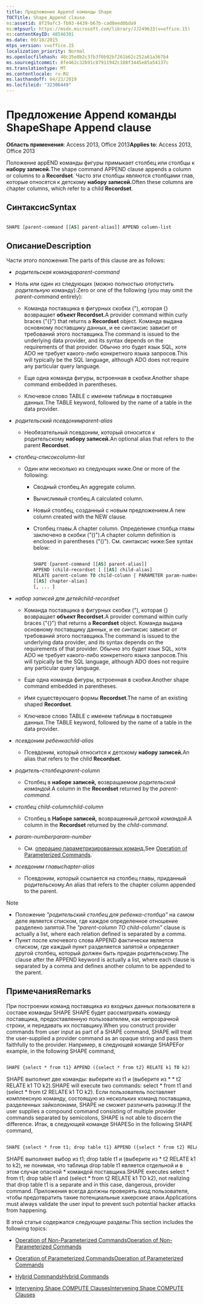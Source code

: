```yaml
---
title: Предложение Append команды Shape
TOCTitle: Shape Append clause
ms:assetid: 8f29afc3-fb93-4439-b67b-cad0eed0bda9
ms:mtpsurl: https://msdn.microsoft.com/library/JJ249633(v=office.15)
ms:contentKeyID: 48546301
ms.date: 09/18/2015
mtps_version: v=office.15
localization_priority: Normal
ms.openlocfilehash: 40c35e8b2c3fb3f0b92bf261b62c252a61a367b4
ms.sourcegitcommit: 8fe462c32b91c87911942c188f3445e85a54137c
ms.translationtype: MT
ms.contentlocale: ru-RU
ms.lasthandoff: 04/23/2019
ms.locfileid: "32306449"
---
```

# <a name="shape-append-clause"></a><span data-ttu-id="49a12-102">Предложение Append команды Shape</span><span class="sxs-lookup"><span data-stu-id="49a12-102">Shape Append clause</span></span>


<span data-ttu-id="49a12-103">**Область применения**: Access 2013, Office 2013</span><span class="sxs-lookup"><span data-stu-id="49a12-103">**Applies to**: Access 2013, Office 2013</span></span>

<span data-ttu-id="49a12-104">Положение appEND команды фигуры примыкает столбец или столбцы к **набору записей.**</span><span class="sxs-lookup"><span data-stu-id="49a12-104">The shape command APPEND clause appends a column or columns to a **Recordset**.</span></span> <span data-ttu-id="49a12-105">Часто эти столбцы являются столбцами глав, которые относятся к детскому **набору записей.**</span><span class="sxs-lookup"><span data-stu-id="49a12-105">Often these columns are chapter columns, which refer to a child **Recordset**.</span></span>

## <a name="syntax"></a><span data-ttu-id="49a12-106">Синтаксис</span><span class="sxs-lookup"><span data-stu-id="49a12-106">Syntax</span></span>

```vb 
 
SHAPE [parent-command [[AS] parent-alias]] APPEND column-list
```

## <a name="description"></a><span data-ttu-id="49a12-107">Описание</span><span class="sxs-lookup"><span data-stu-id="49a12-107">Description</span></span>

<span data-ttu-id="49a12-108">Части этого положения:</span><span class="sxs-lookup"><span data-stu-id="49a12-108">The parts of this clause are as follows:</span></span>

- <span data-ttu-id="49a12-109">*родительская команда*</span><span class="sxs-lookup"><span data-stu-id="49a12-109">*parent-command*</span></span>

- <span data-ttu-id="49a12-110">Ноль или один из следующих (можно полностью отопустить *родительную* команду):</span><span class="sxs-lookup"><span data-stu-id="49a12-110">Zero or one of the following (you may omit the *parent-command* entirely):</span></span>
    
  - <span data-ttu-id="49a12-111">Команда поставщика в фигурных скобки ("), которая {} возвращает **объект Recordset.**</span><span class="sxs-lookup"><span data-stu-id="49a12-111">A provider command within curly braces ("{}") that returns a **Recordset** object.</span></span> <span data-ttu-id="49a12-112">Команда выдана основному поставщику данных, и ее синтаксис зависит от требований этого поставщика.</span><span class="sxs-lookup"><span data-stu-id="49a12-112">The command is issued to the underlying data provider, and its syntax depends on the requirements of that provider.</span></span> <span data-ttu-id="49a12-113">Обычно это будет язык SQL, хотя ADO не требует какого-либо конкретного языка запросов.</span><span class="sxs-lookup"><span data-stu-id="49a12-113">This will typically be the SQL language, although ADO does not require any particular query language.</span></span>
    
  - <span data-ttu-id="49a12-114">Еще одна команда фигуры, встроенная в скобки.</span><span class="sxs-lookup"><span data-stu-id="49a12-114">Another shape command embedded in parentheses.</span></span>
    
  - <span data-ttu-id="49a12-115">Ключевое слово TABLE с именем таблицы в поставщике данных.</span><span class="sxs-lookup"><span data-stu-id="49a12-115">The TABLE keyword, followed by the name of a table in the data provider.</span></span>

- <span data-ttu-id="49a12-116">*родительский псевдоним*</span><span class="sxs-lookup"><span data-stu-id="49a12-116">*parent-alias*</span></span>

  - <span data-ttu-id="49a12-117">Необязательный псевдоним, который относится к родительскому **набору записей.**</span><span class="sxs-lookup"><span data-stu-id="49a12-117">An optional alias that refers to the parent **Recordset**.</span></span>

- <span data-ttu-id="49a12-118">*столбец-список*</span><span class="sxs-lookup"><span data-stu-id="49a12-118">*column-list*</span></span>

  - <span data-ttu-id="49a12-119">Один или несколько из следующих ниже.</span><span class="sxs-lookup"><span data-stu-id="49a12-119">One or more of the following:</span></span>
    
    - <span data-ttu-id="49a12-120">Сводный столбец.</span><span class="sxs-lookup"><span data-stu-id="49a12-120">An aggregate column.</span></span>
    
    - <span data-ttu-id="49a12-121">Вычислимый столбец.</span><span class="sxs-lookup"><span data-stu-id="49a12-121">A calculated column.</span></span>
    
    - <span data-ttu-id="49a12-122">Новый столбец, созданный с новым предложением.</span><span class="sxs-lookup"><span data-stu-id="49a12-122">A new column created with the NEW clause.</span></span>
    
    - <span data-ttu-id="49a12-123">Столбец главы.</span><span class="sxs-lookup"><span data-stu-id="49a12-123">A chapter column.</span></span> <span data-ttu-id="49a12-124">Определение столбца главы заключено в скобки ("()").</span><span class="sxs-lookup"><span data-stu-id="49a12-124">A chapter column definition is enclosed in parentheses ("()").</span></span> <span data-ttu-id="49a12-125">См. синтаксис ниже:</span><span class="sxs-lookup"><span data-stu-id="49a12-125">See syntax below:</span></span>


        ```vb 
        
        SHAPE [parent-command [[AS] parent-alias]] 
        APPEND (child-recordset [ [[AS] child-alias] 
        RELATE parent-column TO child-column | PARAMETER param-number, ... ]) 
        [[AS] chapter-alias] 
        [, ... ] 
        ```

- <span data-ttu-id="49a12-126">*набор записей для детей*</span><span class="sxs-lookup"><span data-stu-id="49a12-126">*child-recordset*</span></span>

  - <span data-ttu-id="49a12-127">Команда поставщика в фигурных скобки ("), которая {} возвращает **объект Recordset.**</span><span class="sxs-lookup"><span data-stu-id="49a12-127">A provider command within curly braces ("{}") that returns a **Recordset** object.</span></span> <span data-ttu-id="49a12-128">Команда выдана основному поставщику данных, и ее синтаксис зависит от требований этого поставщика.</span><span class="sxs-lookup"><span data-stu-id="49a12-128">The command is issued to the underlying data provider, and its syntax depends on the requirements of that provider.</span></span> <span data-ttu-id="49a12-129">Обычно это будет язык SQL, хотя ADO не требует какого-либо конкретного языка запросов.</span><span class="sxs-lookup"><span data-stu-id="49a12-129">This will typically be the SQL language, although ADO does not require any particular query language.</span></span>
    
  - <span data-ttu-id="49a12-130">Еще одна команда фигуры, встроенная в скобки.</span><span class="sxs-lookup"><span data-stu-id="49a12-130">Another shape command embedded in parentheses.</span></span>
    
  - <span data-ttu-id="49a12-131">Имя существующего формы **Recordset**.</span><span class="sxs-lookup"><span data-stu-id="49a12-131">The name of an existing shaped **Recordset**.</span></span>
    
  - <span data-ttu-id="49a12-132">Ключевое слово TABLE с именем таблицы в поставщике данных.</span><span class="sxs-lookup"><span data-stu-id="49a12-132">The TABLE keyword, followed by the name of a table in the data provider.</span></span>

- <span data-ttu-id="49a12-133">*псевдоним ребенка*</span><span class="sxs-lookup"><span data-stu-id="49a12-133">*child-alias*</span></span>

  - <span data-ttu-id="49a12-134">Псевдоним, который относится к детскому **набору записей.**</span><span class="sxs-lookup"><span data-stu-id="49a12-134">An alias that refers to the child **Recordset**.</span></span>

- <span data-ttu-id="49a12-135">*родитель-столбец*</span><span class="sxs-lookup"><span data-stu-id="49a12-135">*parent-column*</span></span>

  - <span data-ttu-id="49a12-136">Столбец в **наборе записей,** возвращаемом *родительской командой.*</span><span class="sxs-lookup"><span data-stu-id="49a12-136">A column in the **Recordset** returned by the *parent-command.*</span></span>

- <span data-ttu-id="49a12-137">*столбец child-column*</span><span class="sxs-lookup"><span data-stu-id="49a12-137">*child-column*</span></span>

  - <span data-ttu-id="49a12-138">Столбец в **Наборе записей,** возвращенный *детской командой.*</span><span class="sxs-lookup"><span data-stu-id="49a12-138">A column in the **Recordset** returned by the *child-command*.</span></span>

- <span data-ttu-id="49a12-139">*param-number*</span><span class="sxs-lookup"><span data-stu-id="49a12-139">*param-number*</span></span>

  - <span data-ttu-id="49a12-140">См. [операцию параметризированных команд.](operation-of-parameterized-commands.md)</span><span class="sxs-lookup"><span data-stu-id="49a12-140">See [Operation of Parameterized Commands](operation-of-parameterized-commands.md).</span></span>

- <span data-ttu-id="49a12-141">*псевдоним главы*</span><span class="sxs-lookup"><span data-stu-id="49a12-141">*chapter-alias*</span></span>

  - <span data-ttu-id="49a12-142">Псевдоним, который ссылается на столбец главы, приданный родительскому.</span><span class="sxs-lookup"><span data-stu-id="49a12-142">An alias that refers to the chapter column appended to the parent.</span></span>


> [!NOTE]
> - <span data-ttu-id="49a12-143">Положение _"родительский столбец для ребенка-столбца"_ на самом деле является списком, где каждое определенное отношение разделено запятой.</span><span class="sxs-lookup"><span data-stu-id="49a12-143">The _"parent-column TO child-column"_ clause is actually a list, where each relation defined is separated by a comma.</span></span>
> - <span data-ttu-id="49a12-144">Пункт после ключевого слова APPEND фактически является списком, где каждый пункт разделяется запятой и определяет другой столбец, который должен быть придан родительскому.</span><span class="sxs-lookup"><span data-stu-id="49a12-144">The clause after the APPEND keyword is actually a list, where each clause is separated by a comma and defines another column to be appended to the parent.</span></span>



## <a name="remarks"></a><span data-ttu-id="49a12-145">Примечания</span><span class="sxs-lookup"><span data-stu-id="49a12-145">Remarks</span></span>

<span data-ttu-id="49a12-146">При построении команд поставщика из входных данных пользователя в составе команды SHAPE SHAPE будет рассматривать команду поставщика, предоставленную пользователем, как непрозрачной строки, и передавать их поставщику.</span><span class="sxs-lookup"><span data-stu-id="49a12-146">When you construct provider commands from user input as part of a SHAPE command, SHAPE will treat the user-supplied a provider command as an opaque string and pass them faithfully to the provider.</span></span> <span data-ttu-id="49a12-147">Например, в следующей команде SHAPE</span><span class="sxs-lookup"><span data-stu-id="49a12-147">For example, in the following SHAPE command,</span></span>

```vb 
 
SHAPE {select * from t1} APPEND ({select * from t2} RELATE k1 TO k2) 
```

<span data-ttu-id="49a12-148">SHAPE выполнит две команды: выберите из t1 и (выберите из \* \* t2 RELATE k1 TO k2).</span><span class="sxs-lookup"><span data-stu-id="49a12-148">SHAPE will execute two commands: select \* from t1 and (select \* from t2 RELATE k1 TO k2).</span></span> <span data-ttu-id="49a12-149">Если пользователь поставляет комплексную команду, состоящую из нескольких команд поставщика, разделенных зайколонами, SHAPE не сможет различить разницу.</span><span class="sxs-lookup"><span data-stu-id="49a12-149">If the user supplies a compound command consisting of multiple provider commands separated by semicolons, SHAPE is not able to discern the difference.</span></span> <span data-ttu-id="49a12-150">Итак, в следующей команде SHAPE</span><span class="sxs-lookup"><span data-stu-id="49a12-150">So in the following SHAPE command,</span></span>

```vb 
 
SHAPE {select * from t1; drop table t1} APPEND ({select * from t2} RELATE k1 TO k2) 
```

<span data-ttu-id="49a12-151">SHAPE выполняет выбор из t1; drop table t1 и (выберите из \* t2 RELATE k1 to k2), не понимая, что таблица drop table t1 является отдельной и в этом случае опасной \* командой поставщика.</span><span class="sxs-lookup"><span data-stu-id="49a12-151">SHAPE executes select \* from t1; drop table t1 and (select \* from t2 RELATE k1 TO k2), not realizing that drop table t1 is a separate and in this case, dangerous, provider command.</span></span> <span data-ttu-id="49a12-152">Приложения всегда должны проверять вход пользователя, чтобы предотвратить такие потенциальные хакерские атаки.</span><span class="sxs-lookup"><span data-stu-id="49a12-152">Applications must always validate the user input to prevent such potential hacker attacks from happening.</span></span>

<span data-ttu-id="49a12-153">В этой статье содержатся следующие разделы:</span><span class="sxs-lookup"><span data-stu-id="49a12-153">This section includes the following topics:</span></span>

- [<span data-ttu-id="49a12-154">Operation of Non-Parameterized Commands</span><span class="sxs-lookup"><span data-stu-id="49a12-154">Operation of Non-Parameterized Commands</span></span>](operation-of-non-parameterized-commands.md)

- [<span data-ttu-id="49a12-155">Operation of Parameterized Commands</span><span class="sxs-lookup"><span data-stu-id="49a12-155">Operation of Parameterized Commands</span></span>](operation-of-parameterized-commands.md)

- [<span data-ttu-id="49a12-156">Hybrid Commands</span><span class="sxs-lookup"><span data-stu-id="49a12-156">Hybrid Commands</span></span>](hybrid-commands.md)

- [<span data-ttu-id="49a12-157">Intervening Shape COMPUTE Clauses</span><span class="sxs-lookup"><span data-stu-id="49a12-157">Intervening Shape COMPUTE Clauses</span></span>](intervening-shape-compute-clauses.md)
